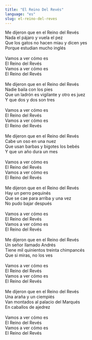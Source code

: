 ```yaml
---
title: "El Reino Del Revés"
language: "es"
slug: el-reino-del-reves
---
```

Me dijeron que en el Reino del Revés   
Nada el pájaro y vuela el pez   
Que los gatos no hacen miau y dicen yes   
Porque estudian mucho inglés   
&nbsp;   
Vamos a ver cómo es   
El Reino del Revés   
Vamos a ver cómo es   
El Reino del Revés   
&nbsp;   
Me dijeron que en el Reino del Revés   
Nadie baila con los pies   
Que un ladrón es vigilante y otro es juez   
Y que dos y dos son tres   
&nbsp;   
Vamos a ver cómo es   
El Reino del Revés   
Vamos a ver cómo es   
El Reino del Revés   
&nbsp;   
Me dijeron que en el Reino del Revés   
Cabe un oso en una nuez   
Que usan barbas y bigotes los bebés   
Y que un año dura un mes   
&nbsp;   
Vamos a ver cómo es   
El Reino del Revés   
Vamos a ver cómo es   
El Reino del Revés   
&nbsp;   
Me dijeron que en el Reino del Revés   
Hay un perro pequinés   
Que se cae para arriba y una vez   
No pudo bajar después   
&nbsp;   
Vamos a ver cómo es   
El Reino del Revés   
Vamos a ver cómo es   
El Reino del Revés   
&nbsp;   
Me dijeron que en el Reino del Revés   
Un señor llamado Andrés   
Tiene mil quinientos treinta chimpancés   
Que si miras, no los ves   
&nbsp;   
Vamos a ver cómo es   
El Reino del Revés   
Vamos a ver cómo es   
El Reino del Revés   
&nbsp;   
Me dijeron que en el Reino del Revés   
Una araña y un ciempiés   
Van montados al palacio del Marqués   
En caballos de ajedrez   
&nbsp;   
Vamos a ver cómo es   
El Reino del Revés   
Vamos a ver cómo es   
El Reino del Revés   
